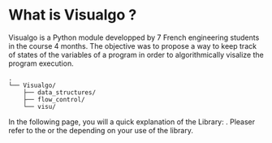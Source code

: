 # What is Visualgo ?

Visualgo is a Python module developped by 7 French engineering students in the course 4 months. The objective was to propose a way to keep track of states of the variables of a program in order to algorithmically visalize the program execution.


```
.
└── Visualgo/
    ├── data_structures/
    ├── flow_control/
    └── visu/
```

In the following page, you will a quick explanation of the Library: [](#How_to_use). Pleaser refer to the [](#user) or the [](#dev) depending on your use of the library.
